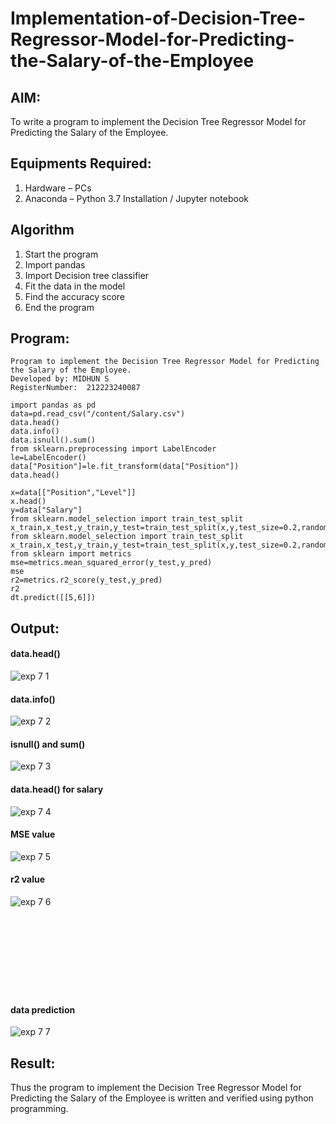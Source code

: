 # Implementation-of-Decision-Tree-Regressor-Model-for-Predicting-the-Salary-of-the-Employee

## AIM:
To write a program to implement the Decision Tree Regressor Model for Predicting the Salary of the Employee.

## Equipments Required:
1. Hardware – PCs
2. Anaconda – Python 3.7 Installation / Jupyter notebook

## Algorithm
1. Start the program
2. Import pandas
3. Import Decision tree classifier
4. Fit the data in the model
5. Find the accuracy score
6. End the program

## Program:
```
Program to implement the Decision Tree Regressor Model for Predicting the Salary of the Employee.
Developed by: MIDHUN S
RegisterNumber:  212223240087
```
```
import pandas as pd
data=pd.read_csv("/content/Salary.csv")
data.head()
data.info()
data.isnull().sum()
from sklearn.preprocessing import LabelEncoder
le=LabelEncoder()
data["Position"]=le.fit_transform(data["Position"])
data.head()
```
```
x=data[["Position","Level"]]
x.head()
y=data["Salary"]
from sklearn.model_selection import train_test_split
x_train,x_test,y_train,y_test=train_test_split(x,y,test_size=0.2,random_state=2)
from sklearn.model_selection import train_test_split
x_train,x_test,y_train,y_test=train_test_split(x,y,test_size=0.2,random_state=2)
from sklearn import metrics
mse=metrics.mean_squared_error(y_test,y_pred) 
mse
r2=metrics.r2_score(y_test,y_pred)
r2
dt.predict([[5,6]])
```

## Output:
#### data.head()
![exp 7 1](https://github.com/23003250/Implementation-of-Decision-Tree-Regressor-Model-for-Predicting-the-Salary-of-the-Employee/assets/139331462/566ce1f5-3c40-401b-b4ec-105a6a986277)

#### data.info()
![exp 7 2](https://github.com/23003250/Implementation-of-Decision-Tree-Regressor-Model-for-Predicting-the-Salary-of-the-Employee/assets/139331462/0388ac9b-6f74-4055-a090-dca2d9c481b3)

#### isnull() and sum()
![exp 7 3](https://github.com/23003250/Implementation-of-Decision-Tree-Regressor-Model-for-Predicting-the-Salary-of-the-Employee/assets/139331462/1ed92366-a8b8-4b6d-b7ce-6468749db08a)

#### data.head() for salary 
![exp 7 4](https://github.com/23003250/Implementation-of-Decision-Tree-Regressor-Model-for-Predicting-the-Salary-of-the-Employee/assets/139331462/6be8745a-1ffe-4589-a073-4a6c7bb7a2cd)

#### MSE value
![exp 7 5](https://github.com/23003250/Implementation-of-Decision-Tree-Regressor-Model-for-Predicting-the-Salary-of-the-Employee/assets/139331462/a6e80f83-0987-44c9-bc5d-ad1d332cf868)

#### r2 value
![exp 7 6](https://github.com/23003250/Implementation-of-Decision-Tree-Regressor-Model-for-Predicting-the-Salary-of-the-Employee/assets/139331462/c36dd21f-a7cb-4091-a8af-0e376ab2931d)
<br><br><br><br><br><br><br><br><br>
#### data prediction
![exp 7 7](https://github.com/23003250/Implementation-of-Decision-Tree-Regressor-Model-for-Predicting-the-Salary-of-the-Employee/assets/139331462/33e7b744-fa7b-42a7-88e2-c3a2d6f1cc74)

 
## Result:
Thus the program to implement the Decision Tree Regressor Model for Predicting the Salary of the Employee is written and verified using python programming.
